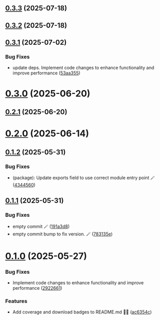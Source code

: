## [0.3.3](https://github.com/variablesoftware/ts-retry-backoff/compare/v0.3.2...v0.3.3) (2025-07-18)

## [0.3.2](https://github.com/variablesoftware/ts-retry-backoff/compare/v0.3.1...v0.3.2) (2025-07-18)

## [0.3.1](https://github.com/variablesoftware/ts-retry-backoff/compare/v0.3.0...v0.3.1) (2025-07-02)


### Bug Fixes

* update deps. Implement code changes to enhance functionality and improve performance ([53aa355](https://github.com/variablesoftware/ts-retry-backoff/commit/53aa355010ac3db1410fc3840468bd82bd058c35))

# [0.3.0](https://github.com/variablesoftware/ts-retry-backoff/compare/v0.2.1...v0.3.0) (2025-06-20)

## [0.2.1](https://github.com/variablesoftware/ts-retry-backoff/compare/v0.2.0...v0.2.1) (2025-06-20)

# [0.2.0](https://github.com/variablesoftware/ts-retry-backoff/compare/v0.1.2...v0.2.0) (2025-06-14)

## [0.1.2](https://github.com/variablesoftware/ts-retry-backoff/compare/v0.1.1...v0.1.2) (2025-05-31)


### Bug Fixes

* (package): Update exports field to use correct module entry point 🪄 ([4344560](https://github.com/variablesoftware/ts-retry-backoff/commit/434456091eb52edaf2c85b597af839377fbbe6b9))

## [0.1.1](https://github.com/variablesoftware/ts-retry-backoff/compare/v0.1.0...v0.1.1) (2025-05-31)


### Bug Fixes

* empty commit 🪄 ([191a3d8](https://github.com/variablesoftware/ts-retry-backoff/commit/191a3d824d9632b8ff5f62d3a6945f35afdeaaca))
* empty commit bump to fix version. 🪄 ([783135e](https://github.com/variablesoftware/ts-retry-backoff/commit/783135ed4d4b3337906105a5a1b6045537d692e1))

# [0.1.0](https://github.com/variablesoftware/ts-retry-backoff/compare/v0.0.7...v0.1.0) (2025-05-27)


### Bug Fixes

* Implement code changes to enhance functionality and improve performance ([2922661](https://github.com/variablesoftware/ts-retry-backoff/commit/29226619f345a17b9db1b89b5e3197864ff5aa03))


### Features

* Add coverage and download badges to README.md 📄✨ ([ac6354c](https://github.com/variablesoftware/ts-retry-backoff/commit/ac6354c5add00efda89340fd5063a5cbb19b83ed))
